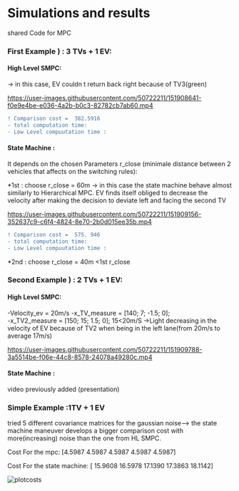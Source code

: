 # Simulations and results

shared Code for MPC

### First Example ) : 3 TVs + 1 EV:
#### High Level SMPC:
-> in this case, EV couldn t return back right because of TV3(green)

https://user-images.githubusercontent.com/50722211/151908641-f0e9e4be-e036-4a2b-b0c3-82782cb7ab60.mp4

```diff
! Comparison cost =  382.5916
- total computation time:
- Low Level compuutation time :
```

#### State Machine :
It depends on the chosen Parameters r_close (minimale distance between 2 vehicles that affects on the switching rules):

*1st : choose r_close = 60m ->  in this case the state machine behave almost similarly to Hierarchical MPC.
EV finds itself obliged to decrease the velocity after making the decision to deviate left and facing the second TV

https://user-images.githubusercontent.com/50722211/151909156-352637c9-c6f4-4824-8e70-2b0d015ee35b.mp4

```diff
! Comparison cost =  575. 946
- total computation time:
- Low Level compuutation time :
```
*2nd : choose r_close = 40m <1st r_close




### Second Example ) : 2 TVs + 1 EV:
#### High Level SMPC:
-Velocity_ev = 20m/s
-x_TV_measure  = [140; 7; -1.5; 0];  
-x_TV2_measure  = [150; 15; 1.5; 0];  15<20m/S
->Light decreasing in the velocity of EV because of TV2 when being in the left lane(from 20m/s to average 17m/s)

https://user-images.githubusercontent.com/50722211/151909788-3a5514be-f06e-44c8-8578-24078a49280c.mp4
#### State Machine :
video previously added (presentation)


### Simple Example :1TV + 1 EV
tried 5 different covariance matrices for the gaussian noise-->  the state machine maneuver develops a bigger comparison cost with more(increasing) noise than the one from HL SMPC.

Cost For the mpc: [4.5987    4.5987    4.5987    4.5987    4.5987]

Cost For the state machine: [ 15.9608   16.5978   17.1390   17.3863 18.1142]

![plotcosts](https://user-images.githubusercontent.com/50722211/151910280-99685dc1-271e-4900-be7a-e940ae0c5a1d.jpg)




